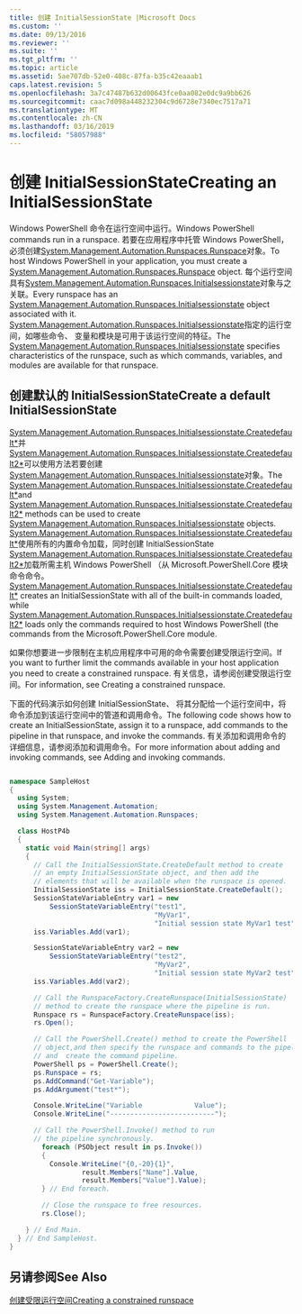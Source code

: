 ```yaml
---
title: 创建 InitialSessionState |Microsoft Docs
ms.custom: ''
ms.date: 09/13/2016
ms.reviewer: ''
ms.suite: ''
ms.tgt_pltfrm: ''
ms.topic: article
ms.assetid: 5ae707db-52e0-408c-87fa-b35c42eaaab1
caps.latest.revision: 5
ms.openlocfilehash: 3a7c47487b632d00643fce0aa082e0dc9a9bb626
ms.sourcegitcommit: caac7d098a448232304c9d6728e7340ec7517a71
ms.translationtype: MT
ms.contentlocale: zh-CN
ms.lasthandoff: 03/16/2019
ms.locfileid: "58057988"
---
```

# <a name="creating-an-initialsessionstate"></a><span data-ttu-id="4a888-102">创建 InitialSessionState</span><span class="sxs-lookup"><span data-stu-id="4a888-102">Creating an InitialSessionState</span></span>

<span data-ttu-id="4a888-103">Windows PowerShell 命令在运行空间中运行。</span><span class="sxs-lookup"><span data-stu-id="4a888-103">Windows PowerShell commands run in a runspace.</span></span> <span data-ttu-id="4a888-104">若要在应用程序中托管 Windows PowerShell，必须创建[System.Management.Automation.Runspaces.Runspace](/dotnet/api/System.Management.Automation.Runspaces.Runspace)对象。</span><span class="sxs-lookup"><span data-stu-id="4a888-104">To host Windows PowerShell in your application, you must create a [System.Management.Automation.Runspaces.Runspace](/dotnet/api/System.Management.Automation.Runspaces.Runspace) object.</span></span> <span data-ttu-id="4a888-105">每个运行空间具有[System.Management.Automation.Runspaces.Initialsessionstate](/dotnet/api/System.Management.Automation.Runspaces.InitialSessionState)对象与之关联。</span><span class="sxs-lookup"><span data-stu-id="4a888-105">Every runspace has an [System.Management.Automation.Runspaces.Initialsessionstate](/dotnet/api/System.Management.Automation.Runspaces.InitialSessionState) object associated with it.</span></span> <span data-ttu-id="4a888-106">[System.Management.Automation.Runspaces.Initialsessionstate](/dotnet/api/System.Management.Automation.Runspaces.InitialSessionState)指定的运行空间，如哪些命令、 变量和模块是可用于该运行空间的特征。</span><span class="sxs-lookup"><span data-stu-id="4a888-106">The [System.Management.Automation.Runspaces.Initialsessionstate](/dotnet/api/System.Management.Automation.Runspaces.InitialSessionState) specifies characteristics of the runspace, such as which commands, variables, and modules are available for that runspace.</span></span>

## <a name="create-a-default-initialsessionstate"></a><span data-ttu-id="4a888-107">创建默认的 InitialSessionState</span><span class="sxs-lookup"><span data-stu-id="4a888-107">Create a default InitialSessionState</span></span>

 <span data-ttu-id="4a888-108">[System.Management.Automation.Runspaces.Initialsessionstate.Createdefault\*](/dotnet/api/System.Management.Automation.Runspaces.InitialSessionState.CreateDefault)并[System.Management.Automation.Runspaces.Initialsessionstate.Createdefault2\*](/dotnet/api/System.Management.Automation.Runspaces.InitialSessionState.CreateDefault2)可以使用方法若要创建[System.Management.Automation.Runspaces.Initialsessionstate](/dotnet/api/System.Management.Automation.Runspaces.InitialSessionState)对象。</span><span class="sxs-lookup"><span data-stu-id="4a888-108">The [System.Management.Automation.Runspaces.Initialsessionstate.Createdefault\*](/dotnet/api/System.Management.Automation.Runspaces.InitialSessionState.CreateDefault)and [System.Management.Automation.Runspaces.Initialsessionstate.Createdefault2\*](/dotnet/api/System.Management.Automation.Runspaces.InitialSessionState.CreateDefault2) methods can be used to create [System.Management.Automation.Runspaces.Initialsessionstate](/dotnet/api/System.Management.Automation.Runspaces.InitialSessionState) objects.</span></span> <span data-ttu-id="4a888-109">[System.Management.Automation.Runspaces.Initialsessionstate.Createdefault\*](/dotnet/api/System.Management.Automation.Runspaces.InitialSessionState.CreateDefault)使用所有的内置命令加载，同时创建 InitialSessionState [System.Management.Automation.Runspaces.Initialsessionstate.Createdefault2\*](/dotnet/api/System.Management.Automation.Runspaces.InitialSessionState.CreateDefault2)加载所需主机 Windows PowerShell （从 Microsoft.PowerShell.Core 模块命令命令。</span><span class="sxs-lookup"><span data-stu-id="4a888-109">[System.Management.Automation.Runspaces.Initialsessionstate.Createdefault\*](/dotnet/api/System.Management.Automation.Runspaces.InitialSessionState.CreateDefault) creates an InitialSessionState with all of the built-in commands loaded, while [System.Management.Automation.Runspaces.Initialsessionstate.Createdefault2\*](/dotnet/api/System.Management.Automation.Runspaces.InitialSessionState.CreateDefault2) loads only the commands required to host Windows PowerShell (the commands from the Microsoft.PowerShell.Core module.</span></span>

 <span data-ttu-id="4a888-110">如果你想要进一步限制在主机应用程序中可用的命令需要创建受限运行空间。</span><span class="sxs-lookup"><span data-stu-id="4a888-110">If you want to further limit the commands available in your host application you need to create a constrained runspace.</span></span> <span data-ttu-id="4a888-111">有关信息，请参阅创建受限运行空间。</span><span class="sxs-lookup"><span data-stu-id="4a888-111">For information, see Creating a constrained runspace.</span></span>

 <span data-ttu-id="4a888-112">下面的代码演示如何创建 InitialSessionState、 将其分配给一个运行空间中，将命令添加到该运行空间中的管道和调用命令。</span><span class="sxs-lookup"><span data-stu-id="4a888-112">The following code shows how to create an InitialSessionState, assign it to a runspace, add commands to the pipeline in that runspace, and invoke the commands.</span></span> <span data-ttu-id="4a888-113">有关添加和调用命令的详细信息，请参阅添加和调用命令。</span><span class="sxs-lookup"><span data-stu-id="4a888-113">For more information about adding and invoking commands, see Adding and invoking commands.</span></span>

```csharp

namespace SampleHost
{
  using System;
  using System.Management.Automation;
  using System.Management.Automation.Runspaces;

  class HostP4b
  {
    static void Main(string[] args)
    {
      // Call the InitialSessionState.CreateDefault method to create
      // an empty InitialSessionState object, and then add the
      // elements that will be available when the runspace is opened.
      InitialSessionState iss = InitialSessionState.CreateDefault();
      SessionStateVariableEntry var1 = new
          SessionStateVariableEntry("test1",
                                    "MyVar1",
                                    "Initial session state MyVar1 test");
      iss.Variables.Add(var1);

      SessionStateVariableEntry var2 = new
          SessionStateVariableEntry("test2",
                                    "MyVar2",
                                    "Initial session state MyVar2 test");
      iss.Variables.Add(var2);

      // Call the RunspaceFactory.CreateRunspace(InitialSessionState)
      // method to create the runspace where the pipeline is run.
      Runspace rs = RunspaceFactory.CreateRunspace(iss);
      rs.Open();

      // Call the PowerShell.Create() method to create the PowerShell
      // object,and then specify the runspace and commands to the pipeline.
      // and  create the command pipeline.
      PowerShell ps = PowerShell.Create();
      ps.Runspace = rs;
      ps.AddCommand("Get-Variable");
      ps.AddArgument("test*");

      Console.WriteLine("Variable             Value");
      Console.WriteLine("--------------------------");

      // Call the PowerShell.Invoke() method to run
      // the pipeline synchronously.
        foreach (PSObject result in ps.Invoke())
        {
          Console.WriteLine("{0,-20}{1}",
                  result.Members["Name"].Value,
                  result.Members["Value"].Value);
        } // End foreach.

        // Close the runspace to free resources.
        rs.Close();

    } // End Main.
  } // End SampleHost.
}
```

## <a name="see-also"></a><span data-ttu-id="4a888-114">另请参阅</span><span class="sxs-lookup"><span data-stu-id="4a888-114">See Also</span></span>

 [<span data-ttu-id="4a888-115">创建受限运行空间</span><span class="sxs-lookup"><span data-stu-id="4a888-115">Creating a constrained runspace</span></span>](./creating-a-constrained-runspace.md)
